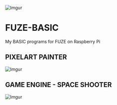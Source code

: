 ![Imgur](http://i.imgur.com/J7CFsEA.jpg)
# FUZE-BASIC
My BASIC programs for FUZE on Raspberry Pi

## PIXELART PAINTER
![Imgur](http://i.imgur.com/vsCekOP.jpg)

## GAME ENGINE - SPACE SHOOTER
![Imgur](http://i.imgur.com/L9uO1tP.jpg)
